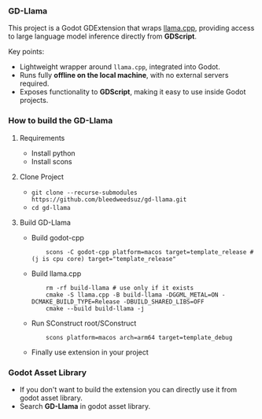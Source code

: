 ### GD-Llama

This project is a Godot GDExtension that wraps [llama.cpp](https://github.com/ggerganov/llama.cpp), providing access to large language model inference directly from **GDScript**.

Key points:
- Lightweight wrapper around `llama.cpp`, integrated into Godot.  
- Runs fully **offline on the local machine**, with no external servers required.  
- Exposes functionality to **GDScript**, making it easy to use inside Godot projects.

### How to build the GD-Llama

1. Requirements
    - Install python
    - Install scons

2. Clone Project
    - `git clone --recurse-submodules https://github.com/bleedweedsuz/gd-llama.git`
    - `cd gd-llama`

3. Build GD-Llama
    - Build godot-cpp
        ```
            scons -C godot-cpp platform=macos target=template_release # (j is cpu core) target="template_release"
        ```
    - Build llama.cpp
        ```
            rm -rf build-llama # use only if it exists
            cmake -S llama.cpp -B build-llama -DGGML_METAL=ON -DCMAKE_BUILD_TYPE=Release -DBUILD_SHARED_LIBS=OFF
            cmake --build build-llama -j
        ```
    - Run SConstruct root/SConstruct
        ```
            scons platform=macos arch=arm64 target=template_debug
        ```
    - Finally use extension in your project

### Godot Asset Library

- If you don't want to build the extension you can directly use it from godot asset library.
- Search **GD-Llama** in godot asset library.